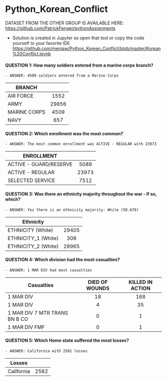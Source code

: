 # Python_Korean_Conflict
DATASET FROM THE OTHER GROUP IS AVAILABLE HERE:
https://github.com/PatrickFenger/pythonAssignments



- Solution is created in Jupyter so open that tool or copy the code yourself to your favorite IDE
https://github.com/menjaw/Python_Korean_Conflict/blob/master/Korean%20Conflict.ipynb



#### QUESTION 1: How many soldiers entered from a marine corps branch?
    - ANSWER: 4509 soldiers entered from a Marine Corps
| BRANCH    	  |               |
| ------------- |:-------------:| 
| AIR FORCE 	  | 		1552 	    | 
| ARMY     		  | 		29856     | 
| MARINE CORPS 	| 		4509      |
| NAVY			    | 		657      	| 


#### QUESTION 2: Which enrollment was the most common?
    - ANSWER: The most common enrollment was ACTIVE - REGULAR with 23973
| ENROLLMENT    			      |               |
| ------------------------- |:-------------:| 
| ACTIVE - GUARD/RESERVE   	| 		5089 	    | 
| ACTIVE - REGULAR     	  	| 		23973     | 
| SELECTED SERVICE 			    | 		7512      | 


#### QUESTION 3: Was there an ethnicity majority throughout the war - If so, which?
    - ANSWER: Yes there is an ethnicity majority: White (58.678)
| Ethnicity     			      |               |
| ------------------------- |:-------------:| 
| ETHNICITY (White)       	| 		29405	    | 
| ETHNICITY_1 (White)  	  	| 		308       | 
| ETHNICITY_2 (White)		    | 		28965     | 


#### QUESTION 4: Which division had the most casualties?
    - ANSWER: 1 MAR DIV had most casualties
| Casualties     			         |DIED OF WOUNDS | KILLED IN ACTION |
| -----------------------------|:-------------:|:----------------:|
| 1 MAR DIV                    | 		18         | 168              |
| 1 MAR DIV           	       | 		4          | 35               |
| 1 MAR DIV 7 MTR TRANS BN B CO| 		0          | 1                |
| 1 MAR DIV FMF                | 		0          | 1                |


#### QUESTION 5: Which Home state suffered the most losses?
    - ANSWER: California with 2582 losses
| Losses     			          |               |
| ------------------------- |:-------------:| 
| California              	| 		2582	    | 
